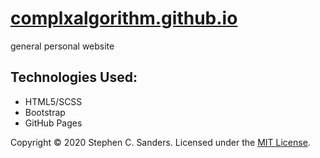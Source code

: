 # <a href="https://stephensanders.me" target="_blank">complxalgorithm.github.io</a>

general personal website

## Technologies Used:
* HTML5/SCSS
* Bootstrap
* GitHub Pages

<footer>Copyright &copy; 2020 Stephen C. Sanders. Licensed under the <a href="https://github.com/complxalgorithm/complxalgorithm.github.io/blob/master/LICENSE">MIT License</a>.</footer>